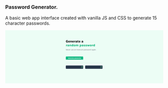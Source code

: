 ### Password Generator.

A basic web app interface created with vanilla JS and CSS to generate 15 character passwords.

![App](/images/passwordGenerator.png)